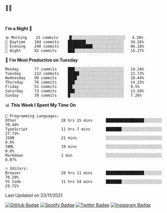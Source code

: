 ### 🤙🍺

<!-- <a href="https://github-readme-stats.vercel.app/api?username=hzak2xx&count_private=true&show_icons=true&theme=dracula">
  <img align="center" src="https://github-readme-stats.vercel.app/api?username=hzak2xx&count_private=true&show_icons=true&theme=dracula" />
</a>
</br> -->
</br>

<!--START_SECTION:waka-->
**I'm a Night 🦉** 

```text
🌞 Morning    23 commits     █░░░░░░░░░░░░░░░░░░░░░░░░   4.28% 
🌆 Daytime    184 commits    ████████░░░░░░░░░░░░░░░░░   34.26% 
🌃 Evening    248 commits    ███████████░░░░░░░░░░░░░░   46.18% 
🌙 Night      82 commits     ███░░░░░░░░░░░░░░░░░░░░░░   15.27%

```
📅 **I'm Most Productive on Tuesday** 

```text
Monday       77 commits     ███░░░░░░░░░░░░░░░░░░░░░░   14.34% 
Tuesday      122 commits    █████░░░░░░░░░░░░░░░░░░░░   22.72% 
Wednesday    99 commits     ████░░░░░░░░░░░░░░░░░░░░░   18.44% 
Thursday     76 commits     ███░░░░░░░░░░░░░░░░░░░░░░   14.15% 
Friday       51 commits     ██░░░░░░░░░░░░░░░░░░░░░░░   9.5% 
Saturday     73 commits     ███░░░░░░░░░░░░░░░░░░░░░░   13.59% 
Sunday       39 commits     █░░░░░░░░░░░░░░░░░░░░░░░░   7.26%

```


📊 **This Week I Spent My Time On** 

```text
💬 Programming Languages: 
Other                    28 hrs 15 mins      █████████████████░░░░░░░░   70.44% 
TypeScript               11 hrs 7 mins       ███████░░░░░░░░░░░░░░░░░░   27.73% 
JSON                     21 mins             ░░░░░░░░░░░░░░░░░░░░░░░░░   0.9% 
YAML                     19 mins             ░░░░░░░░░░░░░░░░░░░░░░░░░   0.8% 
Markdown                 1 min               ░░░░░░░░░░░░░░░░░░░░░░░░░   0.07%

🔥 Editors: 
Browser                  28 hrs 11 mins      █████████████████░░░░░░░░   70.29% 
VS Code                  11 hrs 54 mins      ███████░░░░░░░░░░░░░░░░░░   29.71%

```


 Last Updated on 23/11/2021
<!--END_SECTION:waka-->

[![GitHub Badge](https://img.shields.io/badge/GitHub-100000?style=for-the-badge&logo=github&logoColor=white)](https://github.com/hzak2xx)
[![Spotify Badge](https://img.shields.io/badge/Spotify-1ED760?&style=for-the-badge&logo=spotify&logoColor=white)](https://open.spotify.com/user/uf90s6sbbh75a1mt44clkhkvf)
[![Twitter Badge](https://img.shields.io/badge/Twitter-1DA1F2?style=for-the-badge&logo=twitter&logoColor=white)](https://twitter.com/hzak2xx)
[![Instagram Badge](https://img.shields.io/badge/Instagram-E4405F?style=for-the-badge&logo=instagram&logoColor=white)](https://www.instagram.com/hzak2xx/)
